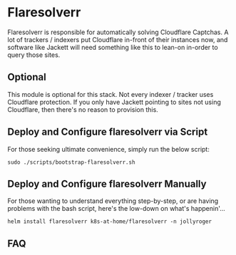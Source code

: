 # Flaresolverr

Flaresolverr is responsible for automatically solving Cloudflare Captchas. A lot of trackers / indexers put Cloudflare in-front of their instances now, and software like Jackett will need something like this to lean-on in-order to query those sites.

## Optional

This module is optional for this stack. Not every indexer / tracker uses Cloudflare protection. If you only have Jackett pointing to sites not using Cloudflare, then there's no reason to provision this.

## Deploy and Configure flaresolverr via Script

For those seeking ultimate convenience, simply run the below script:

```shell
sudo ./scripts/bootstrap-flaresolverr.sh
```

## Deploy and Configure flaresolverr Manually

For those wanting to understand everything step-by-step, or are having problems with the bash script, here's the low-down on what's happenin'...

```shell
helm install flaresolverr k8s-at-home/flaresolverr -n jollyroger
```

## FAQ
